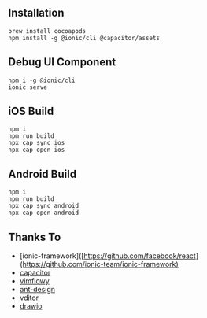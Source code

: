 ## Installation
```
brew install cocoapods
npm install -g @ionic/cli @capacitor/assets
```

## Debug UI Component
```
npm i -g @ionic/cli
ionic serve
```

## iOS Build
```
npm i
npm run build
npx cap sync ios
npx cap open ios
```

## Android Build
```
npm i
npm run build
npx cap sync android
npx cap open android
```


## Thanks To
- [ionic-framework]([https://github.com/facebook/react](https://github.com/ionic-team/ionic-framework)
- [capacitor](https://github.com/ionic-team/capacitor)
- [vimflowy](https://github.com/WuTheFWasThat/vimflowy)
- [ant-design](https://github.com/ant-design/ant-design)
- [vditor](https://github.com/Vanessa219/vditor)
- [drawio](https://github.com/jgraph/drawio)
